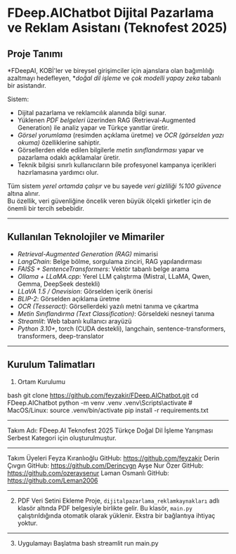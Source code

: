 # FDeep.AIChatbot Dijital Pazarlama ve Reklam Asistanı (Teknofest 2025)

## Proje Tanımı

*FDeepAI, KOBİ'ler ve bireysel girişimciler için ajanslara olan bağımlılığı azaltmayı hedefleyen, **doğal dil işleme* ve *çok modelli yapay zeka* tabanlı bir asistandır.  

Sistem:  
- Dijital pazarlama ve reklamcılık alanında bilgi sunar.  
- Yüklenen *PDF belgeleri* üzerinden RAG (Retrieval-Augmented Generation) ile analiz yapar ve Türkçe yanıtlar üretir.  
- *Görsel yorumlama* (resimden açıklama üretme) ve *OCR (görselden yazı okuma)* özelliklerine sahiptir.  
- Görsellerden elde edilen bilgilerle *metin sınıflandırması* yapar ve pazarlama odaklı açıklamalar üretir.  
- Teknik bilgisi sınırlı kullanıcıların bile profesyonel kampanya içerikleri hazırlamasına yardımcı olur.  

Tüm sistem *yerel ortamda çalışır* ve bu sayede *veri gizliliği %100 güvence* altına alınır.  
Bu özellik, veri güvenliğine öncelik veren büyük ölçekli şirketler için de önemli bir tercih sebebidir.

---

## Kullanılan Teknolojiler ve Mimariler  

- *Retrieval-Augmented Generation (RAG)* mimarisi  
- *LangChain*: Belge bölme, sorgulama zinciri, RAG yapılandırması  
- *FAISS + SentenceTransformers*: Vektör tabanlı belge arama  
- *Ollama + LLaMA.cpp*: Yerel LLM çalıştırma (Mistral, LLaMA, Qwen, Gemma, DeepSeek destekli)  
- *LLaVA 1.5 / Onevision*: Görselden içerik önerisi
- *BLIP-2*: Görselden açıklama üretme  
- *OCR (Tesseract)*: Görsellerdeki yazılı metni tanıma ve çıkartma  
- *Metin Sınıflandırma (Text Classification)*: Görseldeki nesneyi tanıma
- *Streamlit*: Web tabanlı kullanıcı arayüzü  
- *Python 3.10+*, torch (CUDA destekli), langchain, sentence-transformers, transformers, deep-translator  

---

## Kurulum Talimatları

1. Ortam Kurulumu

bash
git clone https://github.com/feyzakir/FDeep.AIChatbot.git
cd FDeep.AIChatbot
python -m venv .venv
.venv\Scripts\activate  # MacOS/Linux: source .venv/bin/activate
pip install -r requirements.txt

------------

Takım Adı: FDeep.AI
Teknofest 2025 Türkçe Doğal Dil İşleme Yarışması Serbest Kategori için oluşturulmuştur.

------------

Takım Üyeleri
Feyza Kıranlıoğlu GitHub: https://github.com/feyzakir
Derin Çıvgın GitHub: https://github.com/Derincvgn
Ayşe Nur Özer GitHub: https://github.com/ozeraysenur
Ləman Osmanlı GitHub: https://github.com/Leman2006

------------

2. PDF Veri Setini Ekleme
Proje, `dijitalpazarlama_reklamkaynakları` adlı klasör altında PDF belgesiyle birlikte gelir.
Bu klasör, `main.py` çalıştırıldığında otomatik olarak yüklenir. Ekstra bir bağlantıya ihtiyaç yoktur.

 ------------

3. Uygulamayı Başlatma
bash
streamlit run main.py

